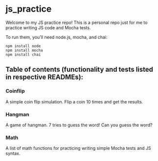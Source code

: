 # js_practice
Welcome to my JS practice repo!
This is a personal repo just for me to practice writing JS code and Mocha tests.

To run them, you'll need node.js, mocha, and chai:
```
npm install node
npm install mocha
npm install chai
```

## Table of contents (functionality and tests listed in respective READMEs):

### Coinflip
A simple coin flip simulation. Flip a coin 10 times and get the results.

### Hangman
A game of hangman. 7 tries to guess the word! Can you guess the word?

### Math
A list of math functions for practicing writing simple Mocha tests and JS syntax.